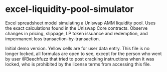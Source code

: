 # excel-liquidity-pool-simulator
 Excel spreadsheet model simulating a Uniswap AMM liquidity pool. Uses the exact calculations found in the Uniswap Core contracts. Observe changes in pricing, slippage, LP token issuance and redemption, and impermanent loss transaction-by-transaction.

Initial demo version. Yellow cells are for user data entry. This file is no longer locked, all formulas are open to see, except for the person who went by user @Beechfuzz that tried to post cracking instructions when it was locked, who is prohibited by the license terms from accessing this file. 

